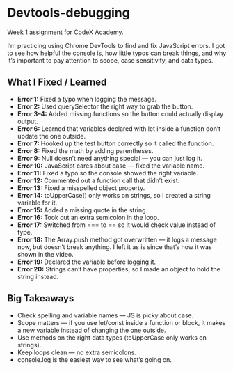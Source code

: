 # Devtools-debugging

Week 1 assignment for CodeX Academy.

I’m practicing using Chrome DevTools to find and fix JavaScript errors. I got to see how helpful the console is, how little typos can break things, and why it’s important to pay attention to scope, case sensitivity, and data types.  

## What I Fixed / Learned  
- **Error 1:** Fixed a typo when logging the message.  
- **Error 2:** Used querySelector the right way to grab the button.  
- **Error 3–4:** Added missing functions so the button could actually display output.  
- **Error 6:** Learned that variables declared with let inside a function don’t update the one outside.  
- **Error 7:** Hooked up the test button correctly so it called the function.  
- **Error 8:** Fixed the math by adding parentheses.  
- **Error 9:** Null doesn’t need anything special — you can just log it.  
- **Error 10:** JavaScript cares about case — fixed the variable name.  
- **Error 11:** Fixed a typo so the console showed the right variable.  
- **Error 12:** Commented out a function call that didn’t exist.  
- **Error 13:** Fixed a misspelled object property.  
- **Error 14:** toUpperCase() only works on strings, so I created a string variable for it.  
- **Error 15:** Added a missing quote in the string.  
- **Error 16:** Took out an extra semicolon in the loop.  
- **Error 17:** Switched from === to == so it would check value instead of type.  
- **Error 18:** The Array.push method got overwritten — it logs a message now, but doesn’t break anything. I left it as is since that’s how it was shown in the video.  
- **Error 19:** Declared the variable before logging it.  
- **Error 20:** Strings can’t have properties, so I made an object to hold the string instead.  

## Big Takeaways  
- Check spelling and variable names — JS is picky about case.
- Scope matters — if you use let/const inside a function or block, it makes a new variable instead of changing the one outside.
- Use methods on the right data types (toUpperCase only works on strings).
- Keep loops clean — no extra semicolons.
- console.log is the easiest way to see what’s going on.
